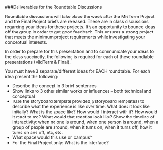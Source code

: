 ###Deliverables for the Roundtable Discussions 

Roundtable discussions will take place the week after the MidTerm Project and the Final Project briefs are released. These are in class discussions regarding your ideas for these projects. It’s an opportunity to bounce ideas off the group in order to get good feedback. This ensures a strong project that meets the minimum project requirements while investigating your conceptual interests.

In order to prepare for this presentation and to communicate your ideas to the class succinctly, the following is required for each of these roundtable presentations (MidTerm & Final).

You must have 3 separate/different ideas for EACH roundtable. For each idea present the following:

<ul>
<li>Describe the concept in 3 brief sentences</li> 
<li>Show links to 3 other similar works or influences – both technical and conceptual</li>
<li>[Use the storyboard template provided](/storyboardTemplates) to describe what the experience is like over time. What does it look like initially? What is the space like? How would I interact with it? How would it react to me? What would that reaction look like? Show the timeline of interactivity: when no one is around, when one person is around, when a group of people are around, when it turns on, when it turns off, how it turns on and off, etc, etc.</li>
<li>What space would this use on campus?</li>
<li>For the Final Project only: What is the interface?</li>
</ul>
